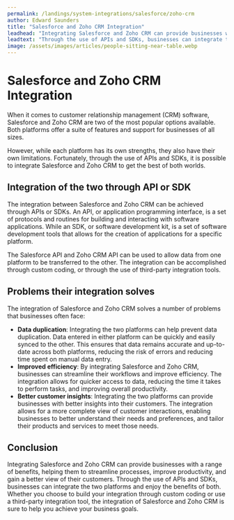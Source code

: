 ```yaml
---
permalink: /landings/system-integrations/salesforce/zoho-crm
author: Edward Saunders
title: "Salesforce and Zoho CRM Integration"
leadhead: "Integrating Salesforce and Zoho CRM can provide businesses with a range of benefits, helping them to streamline processes, improve productivity, and gain a better view of their customers"
leadtext: "Through the use of APIs and SDKs, businesses can integrate the two platforms and enjoy the benefits of both. Whether you choose to build your integration through custom coding or use a third-party integration tool, the integration of Salesforce and Zoho CRM is sure to help you achieve your business goals."
image: /assets/images/articles/people-sitting-near-table.webp
---
```

<div class="arttext">  
  <h1>Salesforce and Zoho CRM Integration</h1>
  
  <p>When it comes to customer relationship management (CRM) software, Salesforce and Zoho CRM are two of the most popular options available. Both platforms offer a suite of features and support for businesses of all sizes.</p>
  
  <p>However, while each platform has its own strengths, they also have their own limitations. Fortunately, through the use of APIs and SDKs, it is possible to integrate Salesforce and Zoho CRM to get the best of both worlds.</p>
  
  <h2>Integration of the two through API or SDK</h2>
  
  <p>The integration between Salesforce and Zoho CRM can be achieved through APIs or SDKs. An API, or application programming interface, is a set of protocols and routines for building and interacting with software applications. While an SDK, or software development kit, is a set of software development tools that allows for the creation of applications for a specific platform.</p>
  
  <p>The Salesforce API and Zoho CRM API can be used to allow data from one platform to be transferred to the other. The integration can be accomplished through custom coding, or through the use of third-party integration tools.</p>
  
  <h2>Problems their integration solves</h2>
  
  <p>The integration of Salesforce and Zoho CRM solves a number of problems that businesses often face:</p>
  
  <ul>
    <li><strong>Data duplication</strong>: Integrating the two platforms can help prevent data duplication. Data entered in either platform can be quickly and easily synced to the other. This ensures that data remains accurate and up-to-date across both platforms, reducing the risk of errors and reducing time spent on manual data entry.</li>
    <li><strong>Improved efficiency</strong>: By integrating Salesforce and Zoho CRM, businesses can streamline their workflows and improve efficiency. The integration allows for quicker access to data, reducing the time it takes to perform tasks, and improving overall productivity.</li>
    <li><strong>Better customer insights</strong>: Integrating the two platforms can provide businesses with better insights into their customers. The integration allows for a more complete view of customer interactions, enabling businesses to better understand their needs and preferences, and tailor their products and services to meet those needs.</li>
  </ul>
  
  <h2>Conclusion</h2>
  
  <p>Integrating Salesforce and Zoho CRM can provide businesses with a range of benefits, helping them to streamline processes, improve productivity, and gain a better view of their customers. Through the use of APIs and SDKs, businesses can integrate the two platforms and enjoy the benefits of both. Whether you choose to build your integration through custom coding or use a third-party integration tool, the integration of Salesforce and Zoho CRM is sure to help you achieve your business goals.</p>

</div>